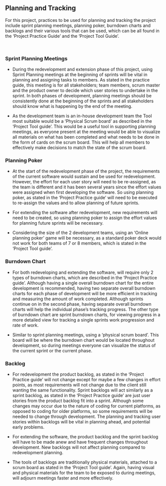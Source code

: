 Planning and Tracking
---------------------

For this project, practices to be used for planning and tracking the project
include sprint planning meetings, planning poker, burndown charts and backlogs
and their various tools that can be used, which can be all found in the ‘Project
Practice Guide’ and the ‘Project Tool Guide’.

 

### Sprint Planning Meetings

-   During the redevelopment and extension phase of this project, using Sprint
    Planning meetings at the beginning of sprints will be vital in planning and
    assigning tasks to members. As stated in the practice guide, this meeting is
    for all stakeholders; team members, scrum master and the product owner to
    decide which user stories to undertake in the sprint. In both phases of
    development, planning meetings should be consistently done at the beginning
    of the sprints and all stakeholders should know what is happening by the end
    of the meeting.

-   As the development team is an in-house development team the Tool most
    suitable would be a ‘Physical Scrum board’ as described in the ‘Project Tool
    guide’. This would be a useful tool in supporting planning meetings, as
    everyone present at the meeting would be able to visualize all materials on
    what has been completed and what needs to be done in the form of cards on
    the scrum board. This will help all members to effectively make decisions to
    match the state of the scrum board.

### Planning Poker

-   At the start of the redevelopment phase of the project, the requirements of
    the current software would sustain and be used for redevelopment. However,
    the effort for each user story will need to be re-assigned, as the team is
    different and it has been several years since the effort values were
    assigned when first developing the software. So using planning poker, as
    stated in the ‘Project Practice guide’ will need to be executed to re-assign
    the values and to allow planning of future sprints.

-   For extending the software after redevelopment, new requirements will need
    to be created, so using planning poker to assign the effort values for
    planning future sprints will be necessary.

-   Considering the size of the 2 development teams, using an ‘Online planning
    poker’ game will be necessary, as a standard poker deck would not work for
    both teams of 7 or 8 members, which is stated in the  ‘Project Tool guide’.

### Burndown Chart

-   For both redeveloping and extending the software, will require only 2 types
    of burndown charts, which are described in the ‘Project Practice guide’.
    Although having a single overall burndown chart for the entire development
    is recommended, having two separate overall burndown charts for each phase
    of development will be more efficient in tracking and measuring the amount
    of work completed. Although sprints continue on in the second phase, having
    separate overall burndown charts will help the individual phase’s tracking
    progress. The other type of burndown chart are sprint burndown charts, for
    viewing progress in a more detailed view for tracking a single sprints work
    progression and rate of work.

-   Similar to sprint planning meetings, using a ‘physical scrum board’. This
    board will be where the burndown chart would be located throughout
    development, so during meetings everyone can visualize the status of the
    current sprint or the current phase.

### Backlog

-   For redevelopment the product backlog, as stated in the ‘Project Practice
    guide’ will not change except for maybe a few changes in effort points, as
    most requirements will not change due to the client still wanting the same
    functionality. Sprint backlogs will act similarly as a sprint backlog, as
    stated in the ‘Project Practice guide’ are just user stories from the
    product backlog fit into a sprint. Although some changes may occur due to
    the nature of coding for current platforms, as opposed to coding for older
    platforms, so some requirements will be needed to change through
    development. The planning and tracking user stories within backlogs will be
    vital in planning ahead, and potential early problems.

-   For extending the software, the product backlog and the sprint backlog will
    have to be made anew and have frequent changes throughout development. New
    backlogs will not affect planning compared to redevelopment planning.

-   The tools of backlogs are traditionally physical materials, attached to a
    scrum board as stated in the ‘Project Tool guide’. Again, having visual and
    physical materials for the team to be exposed to during meetings, will
    adjourn meetings faster and more effectively.
